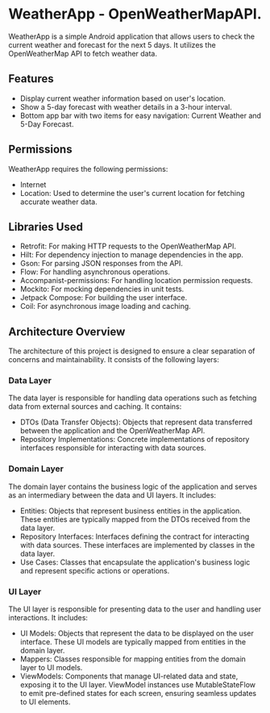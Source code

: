 # WeatherApp - OpenWeatherMapAPI.
WeatherApp is a simple Android application that allows users to check the current weather
and forecast for the next 5 days. It utilizes the OpenWeatherMap API to fetch weather data.

## Features

- Display current weather information based on user's location.
- Show a 5-day forecast with weather details in a 3-hour interval.
- Bottom app bar with two items for easy navigation: Current Weather and 5-Day Forecast.

## Permissions

WeatherApp requires the following permissions:

- Internet
- Location: Used to determine the user's current location for fetching accurate weather data.

## Libraries Used

- Retrofit: For making HTTP requests to the OpenWeatherMap API.
- Hilt: For dependency injection to manage dependencies in the app.
- Gson: For parsing JSON responses from the API.
- Flow: For handling asynchronous operations.
- Accompanist-permissions: For handling location permission requests.
- Mockito: For mocking dependencies in unit tests.
- Jetpack Compose: For building the user interface.
- Coil: For asynchronous image loading and caching.

## Architecture Overview

The architecture of this project is designed to ensure a clear separation of concerns
and maintainability.
It consists of the following layers:

### Data Layer

The data layer is responsible for handling data operations such as fetching data from external
sources and caching. It contains:

- DTOs (Data Transfer Objects): Objects that represent data transferred between the application and
  the OpenWeatherMap API.
- Repository Implementations: Concrete implementations of repository interfaces responsible for
  interacting with data sources.

### Domain Layer

The domain layer contains the business logic of the application and serves as an intermediary
between the data and UI layers. It includes:

- Entities: Objects that represent business entities in the application. These entities are
  typically mapped from the DTOs received from the data layer.
- Repository Interfaces: Interfaces defining the contract for interacting with data sources. These
  interfaces are implemented by classes in the data layer.
- Use Cases: Classes that encapsulate the application's business logic and represent specific
  actions or operations.

### UI Layer

The UI layer is responsible for presenting data to the user and handling user interactions. It
includes:

- UI Models: Objects that represent the data to be displayed on the user interface. These UI models
  are typically mapped from entities in the domain layer.
- Mappers: Classes responsible for mapping entities from the domain layer to UI models.
- ViewModels: Components that manage UI-related data and state, exposing it to the UI layer.
  ViewModel instances use MutableStateFlow to emit pre-defined states for each screen, ensuring
  seamless updates to UI elements.





